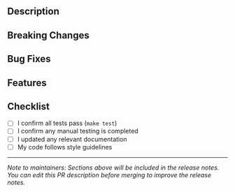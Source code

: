 ## Description
<!-- Describe your changes in detail -->

## Breaking Changes
<!-- List any breaking changes. Delete this section if none. -->

## Bug Fixes  
<!-- List bug fixes. Delete this section if none. -->

## Features
<!-- List new features. Delete this section if none. -->

## Checklist
- [ ] I confirm all tests pass (`make test`)
- [ ] I confirm any manual testing is completed
- [ ] I updated any relevant documentation
- [ ] My code follows style guidelines

---
*Note to maintainers: Sections above will be included in the release notes. You can edit this PR description before merging to improve the release notes.*
